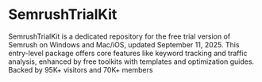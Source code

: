 # SemrushTrialKit
SemrushTrialKit is a dedicated repository for the free trial version of Semrush on Windows and Mac/iOS, updated September 11, 2025. This entry-level package offers core features like keyword tracking and traffic analysis, enhanced by free toolkits with templates and optimization guides. Backed by 95K+ visitors and 70K+ members
